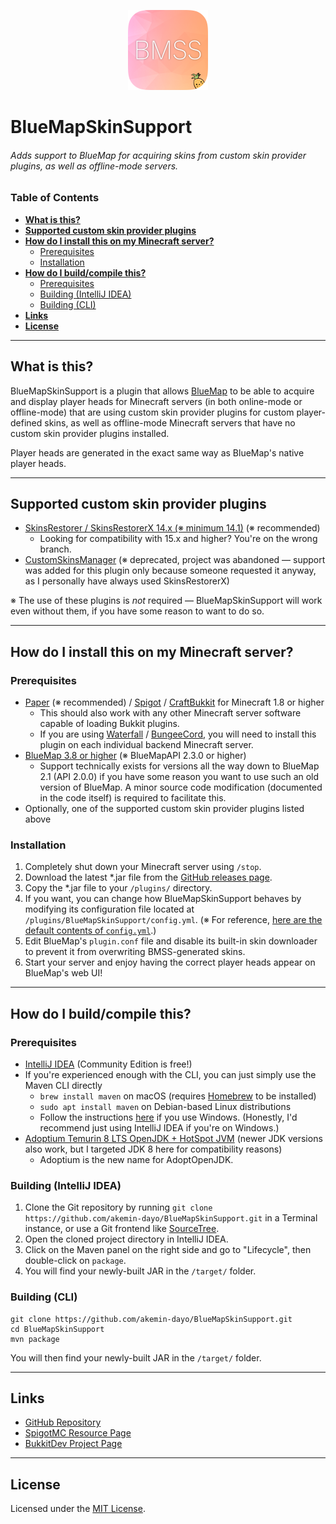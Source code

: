 <p align="center"><img src="https://github.com/akemin-dayo/BlueMapSkinSupport/raw/master/BlueMapSkinSupport.png" alt="BlueMapSkinSupport icon" width="128"></p>

# BlueMapSkinSupport
###### Adds support to BlueMap for acquiring skins from custom skin provider plugins, as well as offline-mode servers.

### Table of Contents
* [**What is this?**](#what-is-this)
* [**Supported custom skin provider plugins**](#supported-custom-skin-provider-plugins)
* [**How do I install this on my Minecraft server?**](#how-do-i-install-this-on-my-minecraft-server)
	* [Prerequisites](#prerequisites)
	* [Installation](#installation)
* [**How do I build/compile this?**](#how-do-i-buildcompile-this)
	* [Prerequisites](#prerequisites-1)
	* [Building (IntelliJ IDEA)](#building-intellij-idea)
	* [Building (CLI)](#building-cli)
* [**Links**](#links)
* [**License**](#license)

---

## What is this?

BlueMapSkinSupport is a plugin that allows [BlueMap](https://github.com/BlueMap-Minecraft/BlueMap/releases) to be able to acquire and display player heads for Minecraft servers (in both online-mode or offline-mode) that are using custom skin provider plugins for custom player-defined skins, as well as offline-mode Minecraft servers that have no custom skin provider plugins installed.

Player heads are generated in the exact same way as BlueMap's native player heads.

---

## Supported custom skin provider plugins

* [SkinsRestorer / SkinsRestorerX 14.x (※ minimum 14.1)](https://github.com/SkinsRestorer/SkinsRestorerX/releases) (※ recommended)
	* Looking for compatibility with 15.x and higher? You're on the wrong branch.
* [CustomSkinsManager](https://github.com/Nan1t/Custom-Skins-Manager/releases) (※ deprecated, project was abandoned — support was added for this plugin only because someone requested it anyway, as I personally have always used SkinsRestorerX)

※ The use of these plugins is _not_ required — BlueMapSkinSupport will work even without them, if you have some reason to want to do so.

---

## How do I install this on my Minecraft server?

### Prerequisites
* [Paper](https://papermc.io/downloads) (※ recommended) / [Spigot](https://spigotmc.org/wiki/buildtools) / [CraftBukkit](https://spigotmc.org/wiki/buildtools/#compile-craftbukkit) for Minecraft 1.8 or higher
	* This should also work with any other Minecraft server software capable of loading Bukkit plugins.
	* If you are using [Waterfall](https://papermc.io/downloads#Waterfall) / [BungeeCord](https://spigotmc.org/wiki/bungeecord-installation), you will need to install this plugin on each individual backend Minecraft server.
* [BlueMap 3.8 or higher](https://github.com/BlueMap-Minecraft/BlueMap/releases) (※ BlueMapAPI 2.3.0 or higher)
	* Support technically exists for versions all the way down to BlueMap 2.1 (API 2.0.0) if you have some reason you want to use such an old version of BlueMap. A minor source code modification (documented in the code itself) is required to facilitate this.
* Optionally, one of the supported custom skin provider plugins listed above

### Installation
1. Completely shut down your Minecraft server using `/stop`.
2. Download the latest *.jar file from the [GitHub releases page](https://github.com/akemin-dayo/BlueMapSkinSupport/releases).
3. Copy the *.jar file to your `/plugins/` directory.
4. If you want, you can change how BlueMapSkinSupport behaves by modifying its configuration file located at `/plugins/BlueMapSkinSupport/config.yml`. (※ For reference, [here are the default contents of `config.yml`](src/main/resources/config.yml).)
5. Edit BlueMap's `plugin.conf` file and disable its built-in skin downloader to prevent it from overwriting BMSS-generated skins.
6. Start your server and enjoy having the correct player heads appear on BlueMap's web UI!

---

## How do I build/compile this?

### Prerequisites
* [IntelliJ IDEA](https://jetbrains.com/idea/download) (Community Edition is free!)
* If you're experienced enough with the CLI, you can just simply use the Maven CLI directly
	* `brew install maven` on macOS (requires [Homebrew](https://brew.sh/) to be installed)
	* `sudo apt install maven` on Debian-based Linux distributions
	* Follow the instructions [here](https://maven.apache.org/install.html) if you use Windows. (Honestly, I'd recommend just using IntelliJ IDEA if you're on Windows.)
* [Adoptium Temurin 8 LTS OpenJDK + HotSpot JVM](https://adoptium.net/?variant=openjdk8&jvmVariant=hotspot) (newer JDK versions also work, but I targeted JDK 8 here for compatibility reasons)
	* Adoptium is the new name for AdoptOpenJDK.

### Building (IntelliJ IDEA)
1. Clone the Git repository by running `git clone https://github.com/akemin-dayo/BlueMapSkinSupport.git` in a Terminal instance, or use a Git frontend like [SourceTree](https://sourcetreeapp.com/).
2. Open the cloned project directory in IntelliJ IDEA.
3. Click on the Maven panel on the right side and go to "Lifecycle", then double-click on `package`.
4. You will find your newly-built JAR in the `/target/` folder.

### Building (CLI)
```shell
git clone https://github.com/akemin-dayo/BlueMapSkinSupport.git
cd BlueMapSkinSupport
mvn package
```

You will then find your newly-built JAR in the `/target/` folder.

---

## Links

* [GitHub Repository](https://github.com/akemin-dayo/BlueMapSkinSupport)
* [SpigotMC Resource Page](https://spigotmc.org/resources/bluemapskinsupport.91486)
* [BukkitDev Project Page](https://dev.bukkit.org/projects/bluemapskinsupport)

---

## License

Licensed under the [MIT License](https://opensource.org/licenses/MIT).
